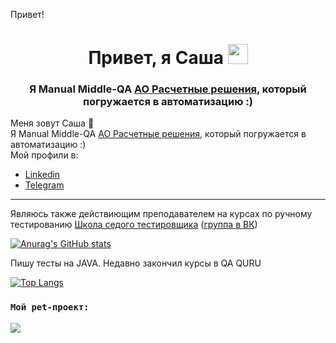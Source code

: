 Привет!

<h1 align="center">Привет, я Саша
<img src="https://github.com/blackcater/blackcater/raw/main/images/Hi.gif" height="32"/></h1>
<h3 align="center">Я Manual Middle-QA <a href="https://www.ao-rr.ru/projects/social-id/"> АО Расчетные решения</a>, который погружается в автоматизацию :) </br></h3>


Меня зовут Саша 🐾 </br>
Я Manual Middle-QA <a href="https://www.ao-rr.ru/projects/social-id/"> АО Расчетные решения</a>, который погружается в автоматизацию :) </br>
Мой профили в:
- <a href="https://www.linkedin.com/in/nyashin-alex/"> Linkedin</a>
- <a href="https://t.me/nyashin_alex"> Telegram</a>
---
Являюсь также действиющим преподавателем на курсах по ручному тестированию <a href="https://sedtest-school.ru/"> Школа седого тестировщика</a> (<a href="https://vk.com/zapiskisedogotestera">группа в ВК</a>)

[![Anurag's GitHub stats](https://github-readme-stats.vercel.app/api?username=NyashinAlex&theme=dark)](https://github.com/anuraghazra/github-readme-stats)

Пишу тесты на JAVA. Недавно закончил курсы в QA QURU

[![Top Langs](https://github-readme-stats.vercel.app/api/top-langs/?username=NyashinAlex&theme=dark)](https://github.com/anuraghazra/github-readme-stats)

### ``` Мой pet-проект: ```

<a href="https://github.com/anuraghazra/github-readme-stats">
  <img align="center" src="https://github-readme-stats.vercel.app/api/pin/?username=NyashinAlex&repo=Spoonacular_API_UI&theme=dark" />
</a>

